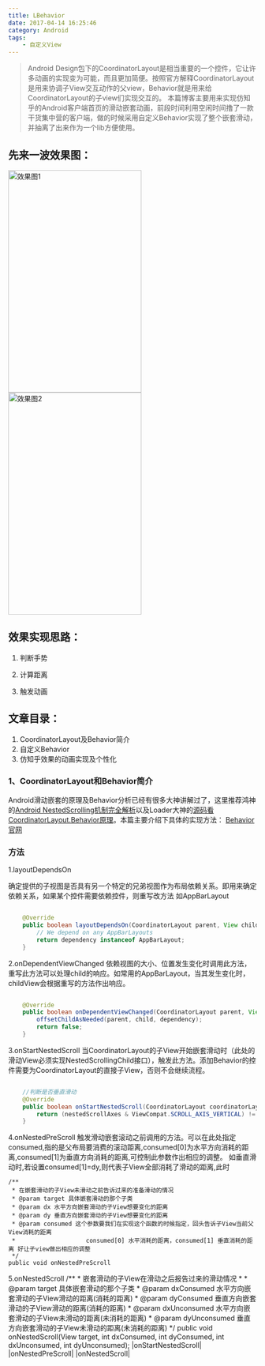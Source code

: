 ```yaml
---
title: LBehavior
date: 2017-04-14 16:25:46
category: Android
tags: 
	- 自定义View
---
```




> Android Design包下的CoordinatorLayout是相当重要的一个控件，它让许多动画的实现变为可能，而且更加简便。按照官方解释CoordinatorLayout是用来协调子View交互动作的父view，Behavior就是用来给CoordinatorLayout的子view们实现交互的。
本篇博客主要用来实现仿知乎的Android客户端首页的滑动嵌套动画，前段时间利用空闲时间撸了一款干货集中营的客户端，做的时候采用自定义Behavior实现了整个嵌套滑动，并抽离了出来作为一个lib方便使用。

## 先来一波效果图：
<img src="http://i.imgur.com/93zTA4s.gif" width = "270" height = "450" alt="效果图1" align=center />    <img src="http://i.imgur.com/U02iHGv.gif" width = "270" height = "450" alt="效果图2" align=center />

## 效果实现思路：

1. 判断手势

2. 计算距离

3. 触发动画

## 文章目录：

1. CoordinatorLayout及Behavior简介
2. 自定义Behavior
3. 仿知乎效果的动画实现及个性化


### 1、CoordinatorLayout和Behavior简介

Android滑动嵌套的原理及Behavior分析已经有很多大神讲解过了，这里推荐鸿神的[Android NestedScrolling机制完全解析](http://blog.csdn.net/lmj623565791/article/details/52204039)以及Loader大神的[源码看CoordinatorLayout.Behavior原理](http://blog.csdn.net/qibin0506/article/details/50377592)。本篇主要介绍下具体的实现方法：
[Behavior官网](https://developer.android.com/reference/android/support/design/widget/CoordinatorLayout.Behavior.html)

### 方法
1.layoutDependsOn

确定提供的子视图是否具有另一个特定的兄弟视图作为布局依赖关系。即用来确定依赖关系，如果某个控件需要依赖控件，则重写改方法
如AppBarLayout

```java

	@Override
	public boolean layoutDependsOn(CoordinatorLayout parent, View child, View dependency) {
		// We depend on any AppBarLayouts
		return dependency instanceof AppBarLayout;
	}

```

2.onDependentViewChanged
依赖视图的大小、位置发生变化时调用此方法，重写此方法可以处理child的响应。如常用的AppBarLayout，当其发生变化时，childView会根据重写的方法作出响应。

```java

	@Override
	public boolean onDependentViewChanged(CoordinatorLayout parent, View child, View dependency) {
		offsetChildAsNeeded(parent, child, dependency);
		return false;
	}
```

3.onStartNestedScroll
当CoordinatorLayout的子View开始嵌套滑动时（此处的滑动View必须实现NestedScrollingChild接口），触发此方法。添加Behavior的控件需要为CoordinatorLayout的直接子View，否则不会继续流程。

```java

	//判断是否垂直滑动
	@Override
    public boolean onStartNestedScroll(CoordinatorLayout coordinatorLayout, View child, View directTargetChild, View target, int nestedScrollAxes) {
        return (nestedScrollAxes & ViewCompat.SCROLL_AXIS_VERTICAL) != 0;
    }
```
4.onNestedPreScroll
	触发滑动嵌套滚动之前调用的方法。可以在此处指定 consumed,指的是父布局要消费的滚动距离,consumed[0]为水平方向消耗的距离,consumed[1]为垂直方向消耗的距离,可控制此参数作出相应的调整。
	如垂直滑动时,若设置consumed[1]=dy,则代表子View全部消耗了滑动的距离,此时

    /**
     * 在嵌套滑动的子View未滑动之前告诉过来的准备滑动的情况
     * @param target 具体嵌套滑动的那个子类
     * @param dx 水平方向嵌套滑动的子View想要变化的距离
     * @param dy 垂直方向嵌套滑动的子View想要变化的距离
     * @param consumed 这个参数要我们在实现这个函数的时候指定，回头告诉子View当前父View消耗的距离 
     *                    consumed[0] 水平消耗的距离，consumed[1] 垂直消耗的距离 好让子view做出相应的调整
     */
    public void onNestedPreScroll
	
5.onNestedScroll
	/**
     * 嵌套滑动的子View在滑动之后报告过来的滑动情况
     *
     * @param target 具体嵌套滑动的那个子类
     * @param dxConsumed 水平方向嵌套滑动的子View滑动的距离(消耗的距离)
     * @param dyConsumed 垂直方向嵌套滑动的子View滑动的距离(消耗的距离)
     * @param dxUnconsumed 水平方向嵌套滑动的子View未滑动的距离(未消耗的距离)
     * @param dyUnconsumed 垂直方向嵌套滑动的子View未滑动的距离(未消耗的距离)
     */
    public void onNestedScroll(View target, int dxConsumed, int dyConsumed,
                               int dxUnconsumed, int dyUnconsumed);
|onStartNestedScroll|
|onNestedPreScroll|
|onNestedScroll|